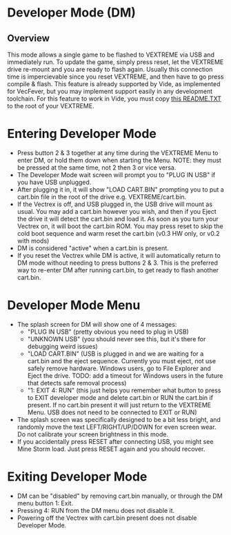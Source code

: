 # Developer Mode (DM)

## Overview

This mode allows a single game to be flashed to VEXTREME via USB and immediately run.  To update the game, simply press reset, let the VEXTREME drive re-mount and you are ready to flash again.  Usually this connection time is impercievable since you reset VEXTREME, and then have to go press compile & flash.  This feature is already supported by Vide, as implemented for VecFever, but you may implement support easily in any development toolchain.  For this feature to work in Vide, you must copy [this README.TXT](https://www.dropbox.com/s/i8ykyks87n8ihxq/README.TXT?dl=1) to the root of your VEXTREME.

# Entering Developer Mode

- Press button 2 & 3 together at any time during the VEXTREME Menu to enter DM, or hold them down when starting the Menu.  NOTE: they must be pressed at the same time, not 2 then 3 or vice versa.
- The Developer Mode wait screen will prompt you to "PLUG IN USB" if you have USB unplugged. 
- After plugging it in, it will show "LOAD CART.BIN" prompting you to put a cart.bin file in the root of the drive e.g. VEXTREME/cart.bin.
- If the Vectrex is off, and USB plugged in, the USB drive will mount as usual.  You may add a cart.bin however you wish, and then if you Eject the drive it will detect the cart.bin and load it.  As soon as you turn your Vectrex on, it will boot the cart.bin ROM.  You may press reset to skip the cold boot sequence and warm reset the cart.bin (v0.3 HW only, or v0.2 with mods)
- DM is considered "active" when a cart.bin is present.
- If you reset the Vectrex while DM is active, it will automatically return to DM mode without needing to press buttons 2 & 3.  This is the preferred way to re-enter DM after running cart.bin, to get ready to flash another cart.bin.

# Developer Mode Menu

- The splash screen for DM will show one of 4 messages:
  - "PLUG IN USB" (pretty obvious you need to plug in USB)
  - "UNKNOWN USB" (you should never see this, but it's there for debugging weird issues)
  - "LOAD CART.BIN" (USB is plugged in and we are waiting for a cart.bin and the eject sequence.  Currently you must eject, not use safely remove hardware.  Windows users, go to File Explorer and Eject the drive. TODO: add a timeout for Windows users in the future that detects safe removal process)
  - "1: EXIT  4: RUN" (this just helps you remember what button to press to EXIT developer mode and delete cart.bin or RUN the cart.bin if present.  If no cart.bin present it will just return to the VEXTREME Menu. USB does not need to be connected to EXIT or RUN)
- The splash screen was specifically designed to be a bit less bright, and randomly move the text LEFT/RIGHT/UP/DOWN for even screen wear. Do not calibrate your screen brightness in this mode.
- If you accidentally press RESET after connecting USB, you might see Mine Storm load.  Just press RESET again and you should recover.

# Exiting Developer Mode

- DM can be "disabled" by removing cart.bin manually, or through the DM menu button 1: Exit.
- Pressing 4: RUN from the DM menu does not disable it.
- Powering off the Vectrex with cart.bin present does not disable Developer Mode.